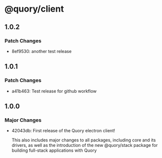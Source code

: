 # @quory/client

## 1.0.2

### Patch Changes

- 8ef9530: another test release

## 1.0.1

### Patch Changes

- a41b463: Test release for github workflow

## 1.0.0

### Major Changes

- 42043db: First release of the Quory electron client!

  This also includes major changes to all packages, including core and its drivers, as well as the introduction of the new @quory/stack package for building full-stack applications with Quory
